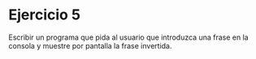 # Ejercicio 5

Escribir un programa que pida al usuario que introduzca una frase en la consola y muestre por pantalla la frase invertida.
